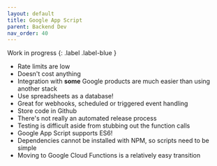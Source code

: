 ```yaml
---
layout: default
title: Google App Script
parent: Backend Dev
nav_order: 40
---
```


Work in progress 
{: .label .label-blue }

* Rate limits are low
* Doesn't cost anything
* Integration with **some** Google products are much easier than using another
  stack
* Use spreadsheets as a database!
* Great for webhooks, scheduled or triggered event handling
* Store code in Github
* There's not really an automated release process
* Testing is difficult aside from stubbing out the function calls
* Google App Script supports ES6!
* Dependencies cannot be installed with NPM, so scripts need to be simple
* Moving to Google Cloud Functions is a relatively easy transition